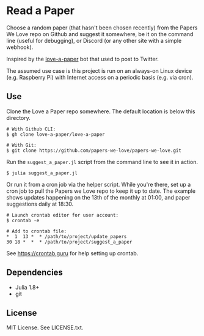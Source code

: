 # Read a Paper

Choose a random paper (that hasn't been chosen recently) from the Papers We Love
repo on Github and suggest it somewhere, be it on the command line (useful for
debugging), or Discord (or any other site with a simple webhook).

Inspired by the [love-a-paper](https://github.com/imwally/love-a-paper) bot that
used to post to Twitter.

The assumed use case is this project is run on an always-on Linux device 
(e.g. Raspberry Pi) with Internet access on a periodic basis (e.g. via cron).

## Use

Clone the Love a Paper repo somewhere. The default location is below this
directory.

```shell
# With Github CLI:
$ gh clone love-a-paper/love-a-paper

# With Git:
$ git clone https://github.com/papers-we-love/papers-we-love.git
```

Run the `suggest_a_paper.jl` script from the command line to see it in action.

```shell
$ julia suggest_a_paper.jl
```

Or run it from a cron job via the helper script. While you're there, set up a 
cron job to pull the Papers we Love repo to keep it up to date. The example 
shows updates happening on the 13th of the monthly at 01:00, and paper 
suggestions daily at 18:30.

```shell
# Launch crontab editor for user account:
$ crontab -e

# Add to crontab file:
*  1  13 *  * /path/to/project/update_papers
30 18 *  *  * /path/to/project/suggest_a_paper
```

See https://crontab.guru for help setting up crontab.

## Dependencies

* Julia 1.8+
* git

## License

MIT License. See LICENSE.txt.

